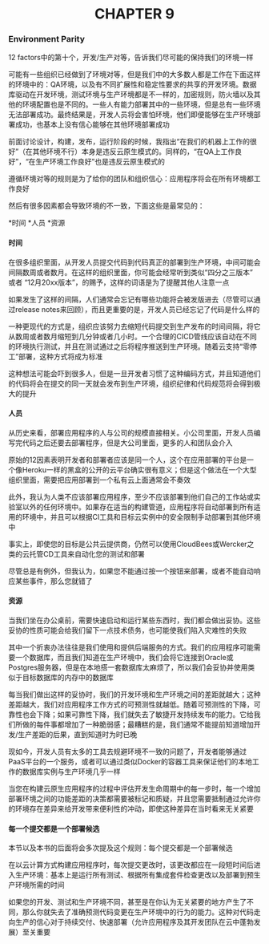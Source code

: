 # <center>CHAPTER 9</center>

### Environment Parity

12 factors中的第十个，开发/生产对等，告诉我们尽可能的保持我们的环境一样

可能有一些组织已经做到了环境对等，但是我们中的大多数人都是工作在下面这样的环境中的：QA环境，以及有不同扩展性和稳定性要求的共享的开发环境。数据库驱动在开发环境，测试环境与生产环境都是不一样的，加密规则，防火墙以及其他的环境配置也是不同的。一些人有能力部署其中的一些环境，但是总有一些环境无法部署成功。最终结果是，开发人员将会害怕环境，他们即便能够在生产环境部署成功，也基本上没有信心能够在其他环境部署成功

前面讨论设计，构建，发布，运行阶段的时候，我指出“在我们的机器上工作的很好”（在其他环境不行）本身是违反云原生模式的。同样的，“在QA上工作良好”，“在生产环境工作良好”也是违反云原生模式的

遵循环境对等的规则是为了给你的团队和组织信心：应用程序将会在所有环境都工作良好

然后有很多因素都会导致环境的不一致，下面这些是最常见的：

*时间
*人员
*资源

#### 时间

在很多组织里面，从开发人员提交代码到代码真正的部署到生产环境，中间可能会间隔数周或者数月。在这样的组织里面，你可能会经常听到类似“四分之三版本” 或者 “12月20xx版本”，的赐予，这样的词语是为了提醒其他人注意一点

如果发生了这样的间隔，人们通常会忘记有哪些功能将会被发版进去（尽管可以通过release notes来回顾），而且更重要的是，开发人员已经忘记了代码是什么样的

一种更现代的方式是，组织应该努力去缩短代码提交到生产发布的时间间隔，将它从数周或者数月缩短到几分钟或者几小时。一个合理的CICD管线应该自动在不同的环境执行测试，并且在测试通过之后将程序推送到生产环境。随着云支持“零停工”部署，这种方式将成为标准

这种想法可能会吓到很多人，但是一旦开发者习惯了这种编码方式，并且知道他们的代码将会在提交的同一天就会发布到生产环境，组织纪律和代码规范将会得到极大的提升

#### 人员

从历史来看，部署应用程序的人与公司的规模直接相关。小公司里面，开发人员编写完代码之后还要去部署程序，但是大公司里面，更多的人和团队会介入


原始的12因素表明开发者和部署者应该是同一个人，这个在应用部署的平台是一个像Heroku一样的黑盒的公开的云平台确实很有意义；但是这个做法在一个大型组织里面，需要把应用部署到一个私有云上面通常会不奏效

此外，我认为人类不应该部署应用程序，至少不应该部署到他们自己的工作站或实验室以外的任何环境中。如果存在适当的构建管道，应用程序将自动部署到所有适用的环境中，并且可以根据CI工具和目标云实例中的安全限制手动部署到其他环境中

事实上，即使您的目标是公共云提供商，仍然可以使用CloudBees或Wercker之类的云托管CD工具来自动化您的测试和部署

尽管总是有例外，但我认为，如果您不能通过按一个按钮来部署，或者不能自动响应某些事件，那么您就错了

#### 资源

当我们坐在办公桌前，需要快速启动和运行某些东西时，我们都会做出妥协。这些妥协的性质可能会给我们留下一点技术债务，也可能使我们陷入灾难性的失败

其中一个折衷办法往往是我们使用和提供后端服务的方式。我们的应用程序可能需要一个数据库，而且我们知道在生产环境中，我们会将它连接到Oracle或Postgres服务器，但是在本地搭一套数据库太麻烦了，所以我们会妥协并使用类似于目标数据库的内存中的数据库

每当我们做出这样的妥协时，我们的开发环境和生产环境之间的差距就越大；这种差距越大，我们对应用程序工作方式的可预测性就越低。随着可预测性的下降，可靠性也会下降；如果可靠性下降，我们就失去了敏捷开发持续发布的能力。它给我们所做的每件事都增加了一种脆弱感；最糟糕的是，我们通常不能提前知道增加开发/生产差距的后果，直到知道时为时已晚

现如今，开发人员有太多的工具去规避环境不一致的问题了，开发者能够通过PaaS平台的一个服务，或者可以通过类似Docker的容器工具来保证他们的本地工作的数据库实例与生产环境几乎一样

当您在构建云原生应用程序的过程中评估开发生命周期中的每一步时，每一个增加部署环境之间的功能差距的决策都需要被标记和质疑，并且您需要抵制通过允许你的环境存在差异来给开发带来便利性的冲动，即使这种差异在当时看来无关紧要

#### 每一个提交都是一个部署候选

本节以及本书的后面将会多次提及这个规则：每个提交都是一个部署候选

在以云计算方式构建应用程序时，每次提交更改时，该更改都应在一段短时间后进入生产环境：基本上是运行所有测试、根据所有集成套件检查更改以及部署到预生产环境所需的时间

如果您的开发、测试和生产环境不同，甚至是在你认为无关紧要的地方产生了不同，那么你就失去了准确预测代码变更在生产环境中的行为的能力。这种对代码走向生产的信心对于持续交付、快速部署（允许应用程序及其开发团队在云中蓬勃发展）至关重要
